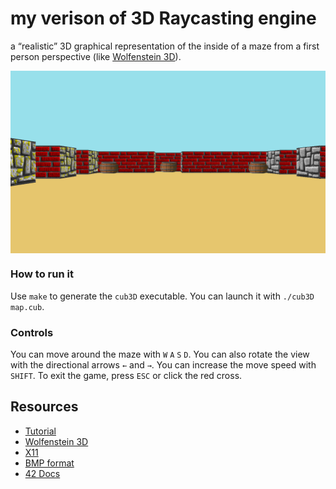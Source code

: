 # my verison of 3D Raycasting engine

a “realistic” 3D graphical
representation of the inside of a maze from a
first person perspective
(like [Wolfenstein 3D](https://fr.wikipedia.org/wiki/Wolfenstein_3D)).

<img align="center" src="./screenshot.bmp" alt="Screenshot of the game" />

### How to run it

Use ``make`` to generate the ``cub3D`` executable.
You can launch it with ``./cub3D map.cub``.

### Controls

You can move around the maze with ``W`` ``A`` ``S`` ``D``.
You can also rotate the view with the directional arrows ``←`` and ``→``.
You can increase the move speed with ``SHIFT``.
To exit the game, press ``ESC`` or click the red cross.

## Resources

* [Tutorial](https://lodev.org/cgtutor/raycasting.html)
* [Wolfenstein 3D](http://users.atw.hu/wolf3d/)
* [X11](https://github.com/qst0/ft_libgfx)
* [BMP format](https://web.archive.org/web/20080912171714/http://www.fortunecity.com/skyscraper/windows/364/bmpffrmt.html)
* [42 Docs](https://harm-smits.github.io/42docs/)
